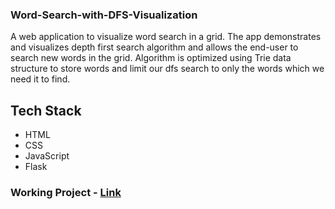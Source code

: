 ### Word-Search-with-DFS-Visualization

A web application to visualize word search in a grid. The app demonstrates and visualizes depth first search algorithm and allows the end-user to search new words in the grid. Algorithm is optimized using Trie data structure to store words and limit our dfs search to only the words which we need it to find.

## Tech Stack
* HTML
* CSS
* JavaScript
* Flask
 
### Working Project - [Link](https://wordsearch.bss.design)
